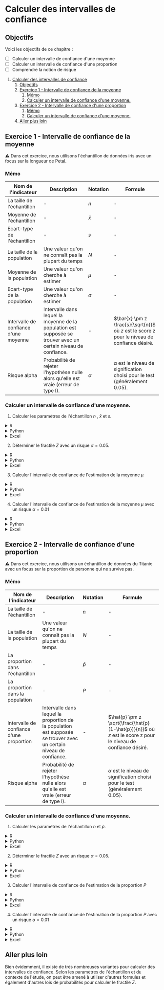 # Calculer des intervalles de confiance

## Objectifs
Voici les objectifs de ce chapitre :
- [ ] Calculer un intervalle de confiance d'une moyenne
- [ ] Calculer un intervalle de confiance d'une proportion
- [ ] Comprendre la notion de risque

1. [Calculer des intervalles de confiance](#calculer-des-intervalles-de-confiance)
   1. [Objectifs](#objectifs)
   2. [Exercice 1 - Intervalle de confiance de la moyenne](#exercice-1---intervalle-de-confiance-de-la-moyenne)
      1. [Mémo](#mémo)
      2. [Calculer un intervalle de confiance d'une moyenne.](#calculer-un-intervalle-de-confiance-dune-moyenne)
   3. [Exercice 2 - Intervalle de confiance d'une proportion](#exercice-2---intervalle-de-confiance-dune-proportion)
      1. [Mémo](#mémo-1)
      2. [Calculer un intervalle de confiance d'une moyenne.](#calculer-un-intervalle-de-confiance-dune-moyenne-1)
   4. [Aller plus loin](#aller-plus-loin)

## Exercice 1 - Intervalle de confiance de la moyenne

:warning: Dans cet exercice, nous utilisons l'échantillon de données iris avec un focus sur la longueur de Petal.

### Mémo
| Nom de l'indicateur | Description    | Notation | Formule                          |
|---------------------|----------------|----------|----------------------------------|
| La taille de l'échantillon | - | $n$  | -  |
| Moyenne de l'échantillon | - | $\bar{x}$  | -  |
| Ecart-type de l'échantillon | - | $s$  | -  |
| La taille de la population | Une valeur qu'on ne connaît pas la plupart du temps | $N$  | -  |
| Moyenne de la population | Une valeur qu'on cherche à estimer | $\mu$  | -  |
| Ecart-type de la population | Une valeur qu'on cherche à estimer | $\sigma$  | -  |
| Intervalle de confiance d'une moyenne | Intervalle dans lequel la moyenne de la population est supposée se trouver avec un certain niveau de confiance. | -                       | $\bar{x} \pm z \frac{s}{\sqrt{n}}$ où $z$ est le score z pour le niveau de confiance désiré.    |
| Risque alpha                        | Probabilité de rejeter l'hypothèse nulle alors qu'elle est vraie (erreur de type I).                     | $\alpha$                | $\alpha$ est le niveau de signification choisi pour le test (généralement 0.05).               |

### Calculer un intervalle de confiance d'une moyenne. 

1. Calculer les paramètres de l'échantillon $n$ , $\bar{x}$ et $s$.
<details>
<summary>R</summary>

```r
```
</details>

<details>
<summary>Python</summary>

```python
```
</details>

<details>
<summary>Excel</summary>

```
```
</details>

2. Déterminer le fractile $Z$ avec un risque $\alpha = 0.05$.
<details>
<summary>R</summary>

```r
```
</details>

<details>
<summary>Python</summary>

```python
```
</details>

<details>
<summary>Excel</summary>

```
```
</details>

3. Calculer l'intervalle de confiance de l'estimation de la moyenne $\mu$
<details>
<summary>R</summary>

```r
```
</details>

<details>
<summary>Python</summary>

```python
```
</details>

<details>
<summary>Excel</summary>

```
```
</details>

4. Calculer l'intervalle de confiance de l'estimation de la moyenne $\mu$ avec un risque  $\alpha = 0.01$
<details>
<summary>R</summary>

```r
```
</details>

<details>
<summary>Python</summary>

```python
```
</details>

<details>
<summary>Excel</summary>

```
```
</details>

## Exercice 2 - Intervalle de confiance d'une proportion

:warning: Dans cet exercice, nous utilisons un échantillon de données du Titanic avec un focus sur la proportion de personne qui ne survive pas.

### Mémo
| Nom de l'indicateur | Description    | Notation | Formule                          |
|---------------------|----------------|----------|----------------------------------|
| La taille de l'échantillon | - | $n$  | -  |
| La taille de la population | Une valeur qu'on ne connaît pas la plupart du temps | $N$  | -  |
| La proportion dans l'échantillon | - | $\hat{p}$  | -  |
| La proportion dans la population | - | $P$  | -  |
| Intervalle de confiance d'une proportion | Intervalle dans lequel la proportion de la population est supposée se trouver avec un certain niveau de confiance. | -                       | $\hat{p} \pm z \sqrt{\frac{\hat{p}(1-\hat{p})}{n}}$ où $z$ est le score z pour le niveau de confiance désiré. |
| Risque alpha                        | Probabilité de rejeter l'hypothèse nulle alors qu'elle est vraie (erreur de type I).                     | $\alpha$                | $\alpha$ est le niveau de signification choisi pour le test (généralement 0.05).               |

### Calculer un intervalle de confiance d'une moyenne. 

1. Calculer les paramètres de l'échantillon $n$ et $\hat{p}$.
<details>
<summary>R</summary>

```r
```
</details>

<details>
<summary>Python</summary>

```python
```
</details>

<details>
<summary>Excel</summary>

```
```
</details>

2. Déterminer le fractile $Z$ avec un risque $\alpha = 0.05$.
<details>
<summary>R</summary>

```r
```
</details>

<details>
<summary>Python</summary>

```python
```
</details>

<details>
<summary>Excel</summary>

```
```
</details>

3. Calculer l'intervalle de confiance de l'estimation de la proportion $P$
<details>
<summary>R</summary>

```r
```
</details>

<details>
<summary>Python</summary>

```python
```
</details>

<details>
<summary>Excel</summary>

```
```
</details>

4. Calculer l'intervalle de confiance de l'estimation de la proportion $P$ avec un risque  $\alpha = 0.01$
<details>
<summary>R</summary>

```r
```
</details>

<details>
<summary>Python</summary>

```python
```
</details>

<details>
<summary>Excel</summary>

```
```
</details>


## Aller plus loin

Bien évidemment, il existe de très nombreuses variantes pour calculer des intervalles de confiance. Selon les paramètres de l'échantillon et du contexte de l'étude, on peut être amené à utiliser d'autres formules et également d'autres lois de probabilités pour calculer le fractile $Z$.